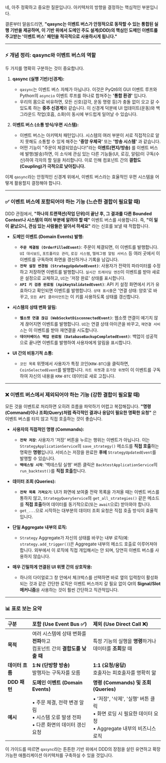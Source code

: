 네, 아주 정확하고 중요한 질문입니다. 아키텍처의 방향을 결정하는 핵심적인 부분입니다.

결론부터 말씀드리면, **"qasync는 이벤트 버스가 안정적으로 동작할 수 있는 통합된 실행 기반을 제공하며, 이 기반 위에서 도메인 주도 설계(DDD)의 핵심인 도메인 이벤트를 주고받는 '이벤트 버스' 패턴을 적극적으로 사용하시게 됩니다."**

-----

### ⚡️ 개념 정리: qasync와 이벤트 버스의 역할

두 가지를 명확히 구분하는 것이 중요합니다.

1.  **qasync (실행 기반/신경계):**

      * `qasync`는 이벤트 버스 자체가 아닙니다. 이것은 PyQt6의 GUI 이벤트 루프와 Python의 `asyncio` 이벤트 루프를 하나로 합쳐주는 **'통합 환경'** 입니다.
      * 우리의 몸으로 비유하면, 모든 신호(감각, 운동 명령 등)가 충돌 없이 오고 갈 수 있도록 하는 **중추 신경계**와 같습니다. 이 신경계 덕분에 UI 업데이트(운동)와 백그라운드 작업(호흡, 소화)이 동시에 부드럽게 일어날 수 있습니다.

2.  **이벤트 버스 (소통 방식/우편 시스템):**

      * 이벤트 버스는 아키텍처 패턴입니다. 시스템의 여러 부분이 서로 직접적으로 알지 못해도 소통할 수 있게 해주는 **'중앙 우체국'** 또는 **'방송 시스템'** 과 같습니다.
      * 어떤 기능이 "주문이 체결되었습니다\!"라는 **이벤트(편지/방송)** 를 이벤트 버스에 발행(발송)하면, 이 소식에 관심 있는 다른 기능들(UI, 로깅, 알림)이 구독(수신)하여 각자의 할 일을 처리합니다. 이로 인해 컴포넌트 간의 **결합도(Coupling)가 극적으로 낮아집니다.**

이제 `qasync`라는 안정적인 신경계 위에서, 이벤트 버스라는 효율적인 우편 시스템을 어떻게 활용할지 결정해야 합니다.

-----

### ✅ 이벤트 버스에 포함되어야 하는 기능 (느슨한 결합이 필요할 때)

DDD 관점에서, **"하나의 트랜잭션(작업 단위)이 끝난 후, 그 결과를 다른 Bounded Context나 시스템의 여러 부분에 알려야 할 때"** 이벤트 버스를 사용합니다. 즉, **"이 일이 끝났으니, 관심 있는 사람들은 알아서 하세요"** 라는 신호를 보낼 때 적합합니다.

  * **도메인 이벤트 (Domain Events) 발행:**

      * **`주문 체결됨 (OrderFilledEvent)`**: 주문이 체결되면, 이 이벤트를 발행합니다. `UI 대시보드`, `포트폴리오 관리`, `로깅 시스템`, `텔레그램 알림 서비스` 등 여러 곳에서 이 이벤트를 구독하여 화면을 갱신하거나 기록을 남깁니다.
      * **`전략 설정 변경됨 (StrategyUpdatedEvent)`**: 사용자가 전략의 파라미터를 수정하고 저장하면 이벤트를 발행합니다. `실시간 트레이딩 엔진`이 이벤트를 받아 새로운 설정으로 교체하고, `UI`는 '저장 완료' 상태를 표시합니다.
      * **`API 키 검증 완료됨 (ApiKeyValidatedEvent)`**: API 키 설정 화면에서 키가 유효하다고 확인되면 이벤트를 발행합니다. `상태 표시줄`은 '연결 상태: 양호'로 바꾸고, `모든 API 클라이언트`는 이 키를 사용하도록 상태를 갱신합니다.

  * **시스템의 상태 변화 알림:**

      * **`웹소켓 연결 끊김 (WebSocketDisconnectedEvent)`**: 웹소켓 연결이 예기치 않게 끊어지면 이벤트를 발행합니다. `UI`는 연결 상태 아이콘을 바꾸고, `재연결 서비스`는 이 이벤트를 받아 재연결을 시도합니다.
      * **`데이터베이스 백업 완료됨 (DatabaseBackupCompletedEvent)`**: 백업이 성공적으로 끝나면 이벤트를 발행하여 사용자에게 알림을 표시합니다.

  * **UI 간의 비동기적 소통:**

      * `코인 목록` 위젯에서 사용자가 특정 코인(`KRW-BTC`)을 클릭하면, `CoinSelectedEvent`를 발행합니다. `차트 위젯`과 `호가창 위젯`이 이 이벤트를 구독하여 자신의 내용을 `KRW-BTC` 데이터로 새로 고칩니다.

-----

### ❌ 이벤트 버스에서 제외되어야 하는 기능 (강한 결합이 필요할 때)

모든 것을 이벤트로 처리하면 오히려 흐름을 파악하기 어렵고 복잡해집니다. **"명령(Command)이나 조회(Query)처럼 즉각적인 결과나 응답이 필요한 명확한 요청"** 은 이벤트 버스를 타지 않고 직접 호출하는 것이 좋습니다.

  * **사용자의 직접적인 명령 (Commands):**

      * **`전략 저장`**: 사용자가 '저장' 버튼을 누르는 행위는 이벤트가 아닙니다. 이는 `StrategyApplicationService`의 `save_strategy()` 메소드를 **직접 호출**하는 명확한 **명령**입니다. 서비스는 저장을 완료한 **후에** `StrategyUpdatedEvent`를 발행할 수 있습니다.
      * **`백테스팅 시작`**: '백테스팅 실행' 버튼 클릭은 `BacktestApplicationService`의 `run_backtest()`를 **직접 호출**합니다.

  * **데이터 조회 (Queries):**

      * **`전략 목록 가져오기`**: UI가 화면에 보여줄 전략 목록을 가져올 때는 이벤트 버스를 통하지 않고, `StrategyQueryService`의 `get_all_strategies()` 같은 메소드를 **직접 호출**하여 데이터를 동기적으로(또는 `await`으로) 받아와야 합니다.
      * `get_...`으로 시작하는 대부분의 데이터 조회 요청은 직접 호출 방식이 효율적입니다.

  * **단일 Aggregate 내부의 로직:**

      * `Strategy` Aggregate가 자신의 상태를 바꾸는 내부 로직(예: `strategy.add_trigger()`)은 Aggregate 내부의 메소드 호출로 이루어져야 합니다. 외부에서 이 로직에 직접 개입해서는 안 되며, 당연히 이벤트 버스를 사용하지 않습니다.

  * **매우 긴밀하게 연결된 UI 위젯 간의 상호작용:**

      * 하나의 다이얼로그 창 안에서 체크박스를 선택하면 바로 옆의 입력창이 활성화되는 것과 같은 간단한 로직은 이벤트 버스까지 갈 필요 없이 Qt의 **Signal/Slot 메커니즘**을 사용하는 것이 훨씬 간단하고 직관적입니다.

-----

### 📊 표로 보는 요약

| 구분 | 포함 (Use Event Bus ✅) | 제외 (Use Direct Call ❌) |
| :--- | :--- | :--- |
| **목적** | 여러 시스템에 상태 변화를 **전파**하고<br>컴포넌트 간의 **결합도를 낮출 때** | 특정 기능의 실행을 **명령**하거나<br>데이터를 **조회**할 때 |
| **데이터 흐름** | **1:N (단방향 방송)**<br>발행자는 구독자를 모름 | **1:1 (요청/응답)**<br>호출자는 피호출자를 명확히 앎 |
| **DDD 패턴** | **도메인 이벤트 (Domain Events)** | **명령 (Commands) 및 조회 (Queries)** |
| **예시** | • 주문 체결, 전략 변경 알림<br>• 시스템 오류 발생 전파<br>• 다른 화면의 데이터 갱신 요청 | • '저장', '삭제', '실행' 버튼 클릭<br>• 화면 로딩 시 필요한 데이터 요청<br>• Aggregate 내부의 비즈니스 로직 |

이 가이드를 따르면 `qasync`라는 튼튼한 기반 위에서 DDD의 장점을 살린 유연하고 확장 가능한 애플리케이션 아키텍처를 구축하실 수 있을 것입니다.

